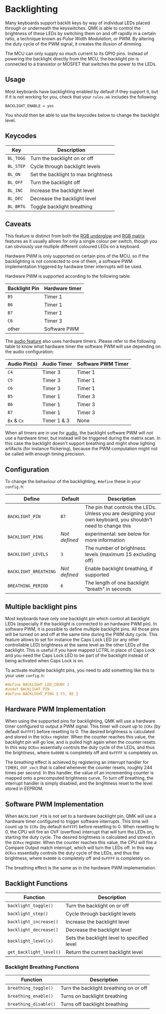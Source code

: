 # Backlighting

Many keyboards support backlit keys by way of individual LEDs placed through or underneath the keyswitches. QMK is able to control the brightness of these LEDs by switching them on and off rapidly in a certain ratio, a technique known as *Pulse Width Modulation*, or PWM. By altering the duty cycle of the PWM signal, it creates the illusion of dimming.

The MCU can only supply so much current to its GPIO pins. Instead of powering the backlight directly from the MCU, the backlight pin is connected to a transistor or MOSFET that switches the power to the LEDs.

## Usage

Most keyboards have backlighting enabled by default if they support it, but if it is not working for you, check that your `rules.mk` includes the following:

```make
BACKLIGHT_ENABLE = yes
```

You should then be able to use the keycodes below to change the backlight level.

## Keycodes

|Key      |Description                               |
|---------|------------------------------------------|
|`BL_TOGG`|Turn the backlight on or off              |
|`BL_STEP`|Cycle through backlight levels            |
|`BL_ON`  |Set the backlight to max brightness       |
|`BL_OFF` |Turn the backlight off                    |
|`BL_INC` |Increase the backlight level              |
|`BL_DEC` |Decrease the backlight level              |
|`BL_BRTG`|Toggle backlight breathing                |

## Caveats

This feature is distinct from both the [RGB underglow](feature_rgblight.md) and [RGB matrix](feature_rgb_matrix.md) features as it usually allows for only a single colour per switch, though you can obviously use multiple different coloured LEDs on a keyboard.

Hardware PWM is only supported on certain pins of the MCU, so if the backlighting is not connected to one of them, a software PWM implementation triggered by hardware timer interrupts will be used.

Hardware PWM is supported according to the following table:

| Backlight Pin | Hardware timer |
|---------------|----------------|
|`B5`           | Timer 1        |
|`B6`           | Timer 1        |
|`B7`           | Timer 1        |
|`C6`           | Timer 3        |
| other         | Software PWM   |

The [audio feature](feature_audio.md) also uses hardware timers. Please refer to the following table to know what hardware timer the software PWM will use depending on the audio configuration:

| Audio Pin(s) | Audio Timer | Software PWM Timer |
|--------------|-------------|--------------------|
| `C4`         | Timer 3     | Timer 1            |
| `C5`         | Timer 3     | Timer 1            |
| `C6`         | Timer 3     | Timer 1            |
| `B5`         | Timer 1     | Timer 3            |
| `B6`         | Timer 1     | Timer 3            |
| `B7`         | Timer 1     | Timer 3            |
| `Bx` & `Cx`  | Timer 1 & 3 | None               |

When all timers are in use for [audio](feature_audio.md), the backlight software PWM will not use a hardware timer, but instead will be triggered during the matrix scan. In this case the backlight doesn't support breathing and might show lighting artifacts (for instance flickering), because the PWM computation might not be called with enough timing precision.

## Configuration

To change the behaviour of the backlighting, `#define` these in your `config.h`:

|Define               |Default      |Description                                                                                                  |
|---------------------|-------------|-------------------------------------------------------------------------------------------------------------|
|`BACKLIGHT_PIN`      |`B7`         |The pin that controls the LEDs. Unless you are designing your own keyboard, you shouldn't need to change this|
|`BACKLIGHT_PINS`     |*Not defined*|experimental: see below for more information|
|`BACKLIGHT_LEVELS`   |`3`          |The number of brightness levels (maximum 15 excluding off)                                                   |
|`BACKLIGHT_BREATHING`|*Not defined*|Enable backlight breathing, if supported                                                          |
|`BREATHING_PERIOD`   |`6`          |The length of one backlight "breath" in seconds                                                              |

## Multiple backlight pins

Most keyboards have only one backlight pin which control all backlight LEDs (especially if the backlight is connected to an hardware PWM pin).
In software PWM, it is possible to define multiple backlight pins. All those pins will be turned on and off at the same time during the PWM duty cycle.
This feature allows to set for instance the Caps Lock LED (or any other controllable LED) brightness at the same level as the other LEDs of the backlight. This is useful if you have mapped LCTRL in place of Caps Lock and you need the Caps Lock LED to be part of the backlight instead of being activated when Caps Lock is on.

To activate multiple backlight pins, you need to add something like this to your user `config.h`:

~~~c
#define BACKLIGHT_LED_COUNT 2
#undef BACKLIGHT_PIN
#define BACKLIGHT_PINS { F5, B2 }
~~~

## Hardware PWM Implementation

When using the supported pins for backlighting, QMK will use a hardware timer configured to output a PWM signal. This timer will count up to `ICRx` (by default `0xFFFF`) before resetting to 0.
The desired brightness is calculated and stored in the `OCRxx` register. When the counter reaches this value, the backlight pin will go low, and is pulled high again when the counter resets.
In this way `OCRxx` essentially controls the duty cycle of the LEDs, and thus the brightness, where `0x0000` is completely off and `0xFFFF` is completely on.

The breathing effect is achieved by registering an interrupt handler for `TIMER1_OVF_vect` that is called whenever the counter resets, roughly 244 times per second.
In this handler, the value of an incrementing counter is mapped onto a precomputed brightness curve. To turn off breathing, the interrupt handler is simply disabled, and the brightness reset to the level stored in EEPROM.

## Software PWM Implementation

When `BACKLIGHT_PIN` is not set to a hardware backlight pin, QMK will use a hardware timer configured to trigger software interrupts. This time will count up to `ICRx` (by default `0xFFFF`) before resetting to 0.
When resetting to 0, the CPU will fire an OVF (overflow) interrupt that will turn the LEDs on, starting the duty cycle.
The desired brightness is calculated and stored in the `OCRxx` register. When the counter reaches this value, the CPU will fire a Compare Output match interrupt, which will turn the LEDs off.
In this way `OCRxx` essentially controls the duty cycle of the LEDs, and thus the brightness, where `0x0000` is completely off and `0xFFFF` is completely on.

The breathing effect is the same as in the hardware PWM implementation.

## Backlight Functions

|Function  |Description                                               |
|----------|----------------------------------------------------------|
|`backlight_toggle()`   |Turn the backlight on or off                 |
|`backlight_step()`     |Cycle through backlight levels               |
|`backlight_increase()` |Increase the backlight level                 |
|`backlight_decrease()` |Decrease the backlight level                 |
|`backlight_level(x)`   |Sets the backlight level to specified level  |
|`get_backlight_level()`|Return the current backlight level           |

### Backlight Breathing Functions

|Function  |Description                                               |
|----------|----------------------------------------------------------|
|`breathing_toggle()`  |Turn the backlight breathing on or off        |
|`breathing_enable()`  |Turns on backlight breathing                  |
|`breathing_disable()` |Turns off backlight breathing                 |
